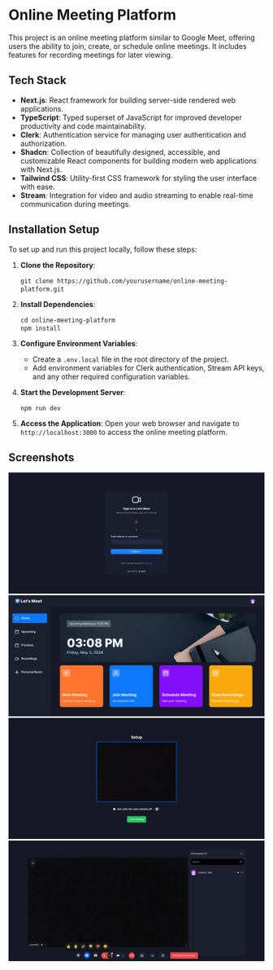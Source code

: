 # Online Meeting Platform

This project is an online meeting platform similar to Google Meet, offering users the ability to join, create, or schedule online meetings. It includes features for recording meetings for later viewing.

## Tech Stack

- **Next.js**: React framework for building server-side rendered web applications.
- **TypeScript**: Typed superset of JavaScript for improved developer productivity and code maintainability.
- **Clerk**: Authentication service for managing user authentication and authorization.
- **Shadcn**: Collection of beautifully designed, accessible, and customizable React components for building modern web applications with Next.js.
- **Tailwind CSS**: Utility-first CSS framework for styling the user interface with ease.
- **Stream**: Integration for video and audio streaming to enable real-time communication during meetings.

## Installation Setup

To set up and run this project locally, follow these steps:

1. **Clone the Repository**:
   ```
   git clone https://github.com/yourusername/online-meeting-platform.git
   ```

2. **Install Dependencies**:
   ```
   cd online-meeting-platform
   npm install
   ```

3. **Configure Environment Variables**:
   - Create a `.env.local` file in the root directory of the project.
   - Add environment variables for Clerk authentication, Stream API keys, and any other required configuration variables.

4. **Start the Development Server**:
   ```
   npm run dev
   ```

5. **Access the Application**:
   Open your web browser and navigate to `http://localhost:3000` to access the online meeting platform.

## Screenshots

![Screenshot 1](/images/image1.png)
![Screenshot 2](/images/image2.png)
![Screenshot 2](/images/image3.png)
![Screenshot 2](/images/image4.png)